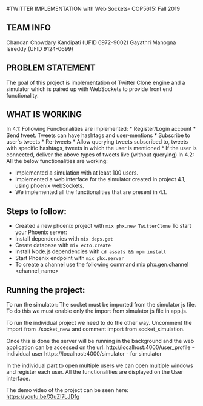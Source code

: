 
#TWITTER IMPLEMENTATION with Web Sockets- COP5615: Fall 2019

TEAM INFO
--------------------------------------------------------------------------------------------------------
Chandan Chowdary Kandipati (UFID 6972-9002)
Gayathri Manogna Isireddy (UFID 9124-0699)

PROBLEM STATEMENT
--------------------------------------------------------------------------------------------------------

The goal of this project is implementation of Twitter Clone engine and a simulator which is paired up with WebSockets to provide front end functionality.

WHAT IS WORKING
--------------------------------------------------------------------------------------------------------------
In 4.1: 
 Following Functionalities are implemented:
	* Register/Login account
	* Send tweet. Tweets can have hashtags and user-mentions
	* Subscribe to user's tweets
	* Re-tweets
	* Allow querying tweets subscribed to, tweets with specific hashtags, tweets in which the user is mentioned 
	* If the user is connected, deliver the above types of tweets live (without querying)
In 4.2:
All the below functionalities are working:
 - Implemented a simulation with at least 100 users. 
 - Implemented a web interface for the simulator created in project 4.1, using phoenix webSockets.
 - We implemented all the functionalities that are present in 4.1.

Steps to follow:
---------------------

  * Created a new phoenix project with `mix phx.new TwitterClone`
To start your Phoenix server:
  * Install dependencies with `mix deps.get`
  * Create database with `mix ecto.create`
  * Install Node.js dependencies with `cd assets && npm install`
  * Start Phoenix endpoint with `mix phx.server`
* To create a channel use the following command mix phx.gen.channel <channel_name>

Running the project:
---------------------
To run the simulator:
The socket must be imported from the simulator js file. To do this we must enable only the import from simulator js file in app.js.

To run the individual project we need to do the other way. Uncomment the import from ./socket_new and comment import from socket_simulation.

Once this is done the server will be running in the background and the web application can be accessed on the url:
http://localhost:4000/user_profile  -  individual user
https://localhost:4000/simulator  -  for simulator
  
In the individual part to open multiple users we can open multiple windows and register each user. All the functionalities are displayed on the User interface.


The demo video of the project can be seen here:
https://youtu.be/XtuZI7LJDfg

